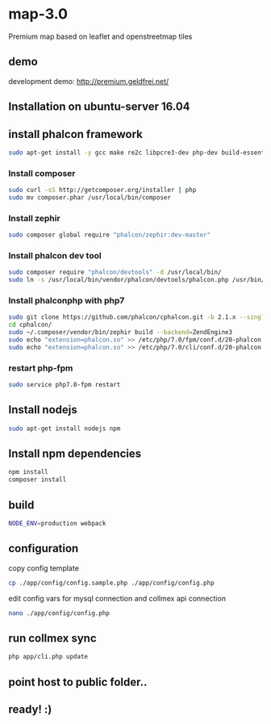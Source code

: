 # map-3.0

Premium map based on leaflet and openstreetmap tiles

## demo

development demo: http://premium.geldfrei.net/

## Installation on ubuntu-server 16.04

## install phalcon framework

```sh
sudo apt-get install -y gcc make re2c libpcre3-dev php-dev build-essential php-zip
```

### Install composer

```sh
sudo curl -sS http://getcomposer.org/installer | php
sudo mv composer.phar /usr/local/bin/composer
```

### Install zephir

```sh
sudo composer global require "phalcon/zephir:dev-master" 
```

### Install phalcon dev tool 

```sh
sudo composer require "phalcon/devtools" -d /usr/local/bin/
sudo ln -s /usr/local/bin/vendor/phalcon/devtools/phalcon.php /usr/bin/phalcon
```

### Install phalconphp with php7

```sh
sudo git clone https://github.com/phalcon/cphalcon.git -b 2.1.x --single-branch
cd cphalcon/
sudo ~/.composer/vendor/bin/zephir build --backend=ZendEngine3
sudo echo "extension=phalcon.so" >> /etc/php/7.0/fpm/conf.d/20-phalcon.ini
sudo echo "extension=phalcon.so" >> /etc/php/7.0/cli/conf.d/20-phalcon.ini
```

### restart php-fpm

```sh
sudo service php7.0-fpm restart
```

## Install nodejs

```sh
sudo apt-get install nodejs npm
```

## Install npm dependencies

```sh
npm install
composer install
```

## build

```sh
NODE_ENV=production webpack
```

## configuration

copy config template

```sh
cp ./app/config/config.sample.php ./app/config/config.php
```

edit config vars for mysql connection and collmex api connection

```sh
nano ./app/config/config.php
```

## run collmex sync

```sh
php app/cli.php update
```

## point host to public folder..

## ready! :)
